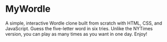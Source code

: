 # MyWordle
A simple, interactive Wordle clone built from scratch with HTML, CSS, and JavaScript. Guess the five-letter word in six tries. Unlike the NYTimes version, you can play as many times as you want in one day. Enjoy!
